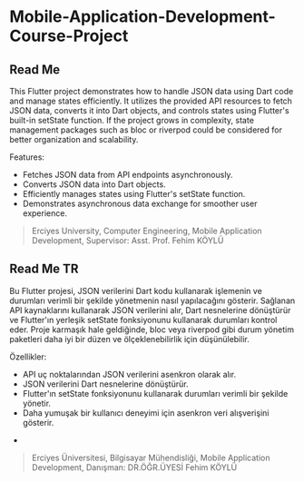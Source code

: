 # Mobile-Application-Development-Course-Project
## Read Me
This Flutter project demonstrates how to handle JSON data using Dart code and manage states efficiently. It utilizes the provided API resources to fetch JSON data, converts it into Dart objects, and controls states using Flutter's built-in setState function. If the project grows in complexity, state management packages such as bloc or riverpod could be considered for better organization and scalability.

Features:
  - Fetches JSON data from API endpoints asynchronously.
  - Converts JSON data into Dart objects.
  - Efficiently manages states using Flutter's setState function.
  - Demonstrates asynchronous data exchange for smoother user experience.
>
>Erciyes University, Computer Engineering,
>Mobile Application Development,
>Supervisor: Asst. Prof. Fehim KÖYLÜ
>
## Read Me TR

Bu Flutter projesi, JSON verilerini Dart kodu kullanarak işlemenin ve durumları verimli bir şekilde yönetmenin nasıl yapılacağını gösterir. Sağlanan API kaynaklarını kullanarak JSON verilerini alır, Dart nesnelerine dönüştürür ve Flutter'ın yerleşik setState fonksiyonunu kullanarak durumları kontrol eder. Proje karmaşık hale geldiğinde, bloc veya riverpod gibi durum yönetim paketleri daha iyi bir düzen ve ölçeklenebilirlik için düşünülebilir.

Özellikler:
  - API uç noktalarından JSON verilerini asenkron olarak alır.
  - JSON verilerini Dart nesnelerine dönüştürür.
  - Flutter'ın setState fonksiyonunu kullanarak durumları verimli bir şekilde yönetir.
  - Daha yumuşak bir kullanıcı deneyimi için asenkron veri alışverişini gösterir.
  - >
>Erciyes Üniversitesi, Bilgisayar Mühendisliği,
>Mobile Application Development,
>Danışman: DR.ÖĞR.ÜYESİ Fehim KÖYLÜ
>
